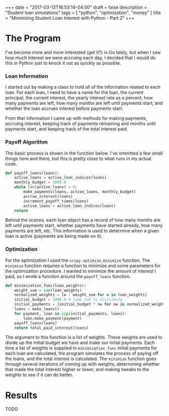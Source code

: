+++
date = "2017-03-13T16:53:14-04:00"
draft = false
description = "Student loan simulations"
tags = [
    "python",
    "optimization",
    "money"
]
title = "Minimizing Student Loan Interest with Python - Part 2"
+++

# The Program
I've become more and more interested (get it?) in Go lately, but when I saw how much interest we were accruing each day, I decided that I would do this in Python just to knock it out as quickly as possible.

### Loan Information
I started out by making a class to hold all of the information related to each loan. For each loan, I need to have a name for the loan, the current principal, the current interest, the yearly interest rate as a percent, how many payments are left, how many months are left until payments start, and whether the loan accrues interest before payments start.

From that information I came up with methods for making payments, accruing interest, keeping track of payments remaining and months until payments start, and keeping track of the total interest paid.

### Payoff Algorithm
The basic process is shown in the function below. I've ommitted a few small things here and there, but this is pretty close to what runs in my actual code.

```python
def payoff_loans(loans):
    active_loans = active_loan_indices(loans)
    monthly_budget = 1000.0
    while len(active_loans) > 0:
        make_payments(loans, active_loans, monthly_budget)
        accrue_interest(loans)
        increment_payoff_times(loans)
        active_loans = active_loan_indices(loans)
    return
```

Behind the scenes, each loan object has a record of how many months are left until payments start, whether payments have started already, how many payments are left, etc. This information is used to determine when a given loan is active (payments are being made on it).

### Optimization
For the optimization I used the `scipy.optimize.minimize` function. The `minimize` function requires a function to minimize and some parameters for the optimization procedure. I wanted to minimize the amount of interest I paid, so I wrote a function around the `payoff_loans` function.

```python
def minimization_func(loan_weights):
    weight_sum = sum(loan_weights)
    normalized_weights = [w / weight_sum for w in loan_weights]
    initial_budget = 1000.0 # lump sum to distribute
    initial_payments = [initial_budget * nw for nw in normalized_weights]
    loans = make_loans()
    for payment, loan in zip(initial_payments, loans):
        loan.make_payment(payment)
    payoff_loans(loans)
    return total_paid_interest(loans)
```

The argument to this function is a list of weights. These weights are used to divide up the initial budget we have and make our initial payments. Each time a list of weights is supplied to `minimization_func` initial payments for each loan are calculated, the program simulates the process of paying off the loans, and the total interest is calculated. The `minimize` function goes through several iterations of coming up with weights, determining whether that made the total interest higher or lower, and making tweaks to the weights to see if it can do better.

# Results
TODO
